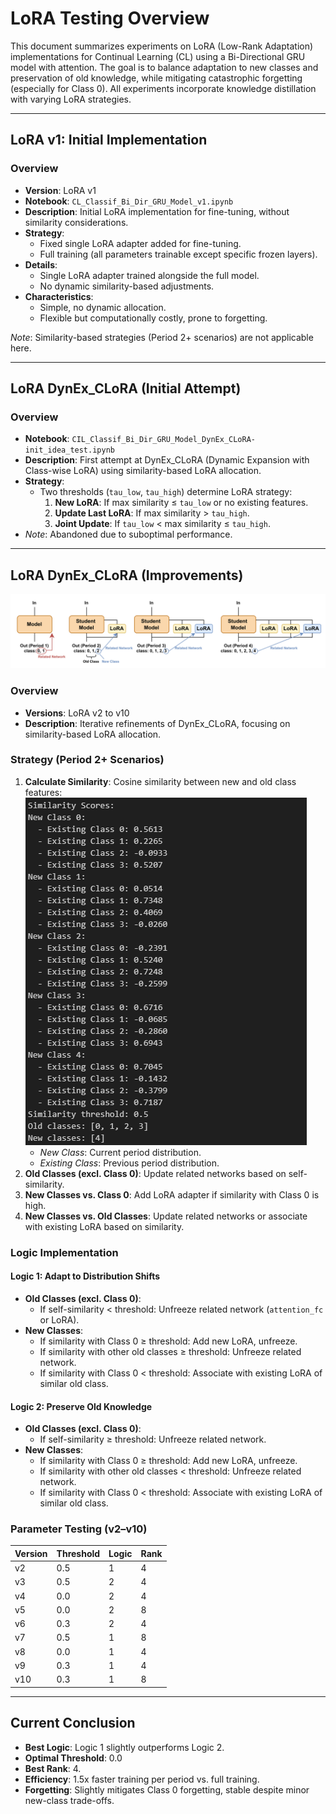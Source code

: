 # LoRA Testing Overview

This document summarizes experiments on LoRA (Low-Rank Adaptation) implementations for Continual Learning (CL) using a Bi-Directional GRU model with attention. The goal is to balance adaptation to new classes and preservation of old knowledge, while mitigating catastrophic forgetting (especially for Class 0). All experiments incorporate knowledge distillation with varying LoRA strategies.

---

## LoRA v1: Initial Implementation

### Overview
- **Version**: LoRA v1
- **Notebook**: `CL_Classif_Bi_Dir_GRU_Model_v1.ipynb`
- **Description**: Initial LoRA implementation for fine-tuning, without similarity considerations.
- **Strategy**: 
  - Fixed single LoRA adapter added for fine-tuning.
  - Full training (all parameters trainable except specific frozen layers).
- **Details**: 
  - Single LoRA adapter trained alongside the full model.
  - No dynamic similarity-based adjustments.
- **Characteristics**: 
  - Simple, no dynamic allocation.
  - Flexible but computationally costly, prone to forgetting.

*Note*: Similarity-based strategies (Period 2+ scenarios) are not applicable here.

---

## LoRA DynEx_CLoRA (Initial Attempt)

### Overview
- **Notebook**: `CIL_Classif_Bi_Dir_GRU_Model_DynEx_CLoRA-init_idea_test.ipynb`
- **Description**: First attempt at DynEx_CLoRA (Dynamic Expansion with Class-wise LoRA) using similarity-based LoRA allocation.
- **Strategy**: 
  - Two thresholds (`tau_low`, `tau_high`) determine LoRA strategy:
    1. **New LoRA**: If max similarity ≤ `tau_low` or no existing features.
    2. **Update Last LoRA**: If max similarity > `tau_high`.
    3. **Joint Update**: If `tau_low` < max similarity ≤ `tau_high`.
- *Note*: Abandoned due to suboptimal performance.

---

## LoRA DynEx_CLoRA (Improvements)

![alt text](../img/overview/DynEx_CLoRA(Improvements).png)

### Overview
- **Versions**: LoRA v2 to v10
- **Description**: Iterative refinements of DynEx_CLoRA, focusing on similarity-based LoRA allocation.

### Strategy (Period 2+ Scenarios)
1. **Calculate Similarity**: Cosine similarity between new and old class features:
![alt text](../img/overview/Calculate%20Similarity.png)
   - *New Class*: Current period distribution.
   - *Existing Class*: Previous period distribution.
2. **Old Classes (excl. Class 0)**: Update related networks based on self-similarity.
3. **New Classes vs. Class 0**: Add LoRA adapter if similarity with Class 0 is high.
4. **New Classes vs. Old Classes**: Update related networks or associate with existing LoRA based on similarity.

### Logic Implementation

#### Logic 1: Adapt to Distribution Shifts
- **Old Classes (excl. Class 0)**:
  - If self-similarity < threshold: Unfreeze related network (`attention_fc` or LoRA).
- **New Classes**:
  - If similarity with Class 0 ≥ threshold: Add new LoRA, unfreeze.
  - If similarity with other old classes ≥ threshold: Unfreeze related network.
  - If similarity with Class 0 < threshold: Associate with existing LoRA of similar old class.

#### Logic 2: Preserve Old Knowledge
- **Old Classes (excl. Class 0)**:
  - If self-similarity ≥ threshold: Unfreeze related network.
- **New Classes**:
  - If similarity with Class 0 ≥ threshold: Add new LoRA, unfreeze.
  - If similarity with other old classes < threshold: Unfreeze related network.
  - If similarity with Class 0 < threshold: Associate with existing LoRA of similar old class.

### Parameter Testing (v2–v10)
| Version | Threshold | Logic | Rank |
|---------|-----------|-------|------|
| v2      | 0.5       | 1     | 4    |
| v3      | 0.5       | 2     | 4    |
| v4      | 0.0       | 2     | 4    |
| v5      | 0.0       | 2     | 8    |
| v6      | 0.3       | 2     | 4    |
| v7      | 0.5       | 1     | 8    |
| v8      | 0.0       | 1     | 4    |
| v9      | 0.3       | 1     | 4    |
| v10     | 0.3       | 1     | 8    |

---

## Current Conclusion
- **Best Logic**: Logic 1 slightly outperforms Logic 2.
- **Optimal Threshold**: 0.0
- **Best Rank**: 4.
- **Efficiency**: 1.5x faster training per period vs. full training.
- **Forgetting**: Slightly mitigates Class 0 forgetting, stable despite minor new-class trade-offs.